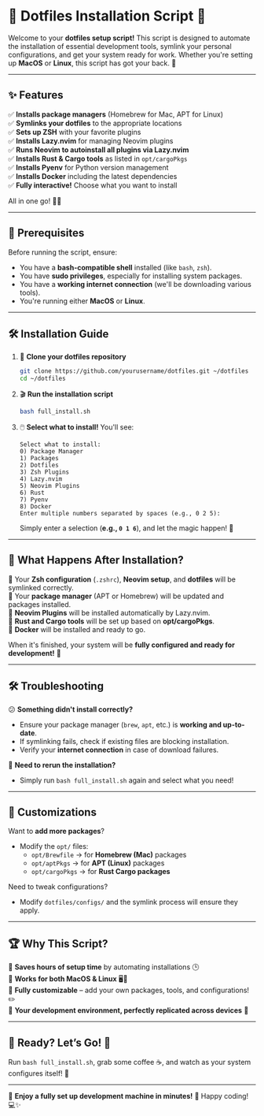 # 🚀 Dotfiles Installation Script 🎉  

Welcome to your **dotfiles setup script!** This script is designed to automate the installation of essential development tools, symlink your personal configurations, and get your system ready for work. Whether you're setting up **MacOS** or **Linux**, this script has got your back. 💪  

---

## ✨ Features  

✅ **Installs package managers** (Homebrew for Mac, APT for Linux)  
✅ **Symlinks your dotfiles** to the appropriate locations  
✅ **Sets up ZSH** with your favorite plugins  
✅ **Installs Lazy.nvim** for managing Neovim plugins  
✅ **Runs Neovim to autoinstall all plugins via Lazy.nvim**  
✅ **Installs Rust & Cargo tools** as listed in `opt/cargoPkgs`  
✅ **Installs Pyenv** for Python version management  
✅ **Installs Docker** including the latest dependencies  
✅ **Fully interactive!** Choose what you want to install  

All in one go! 🏃💨  

---

## 🚦 Prerequisites  

Before running the script, ensure:  
- You have a **bash-compatible shell** installed (like `bash`, `zsh`).  
- You have **sudo privileges**, especially for installing system packages.  
- You have a **working internet connection** (we'll be downloading various tools).  
- You're running either **MacOS** or **Linux**.  

---

## 🛠 Installation Guide  

1. 🔽 **Clone your dotfiles repository**  
   ```bash
   git clone https://github.com/yourusername/dotfiles.git ~/dotfiles
   cd ~/dotfiles
   ```

2. 🎬 **Run the installation script**  
   ```bash
   bash full_install.sh
   ```

3. 🖱️ **Select what to install!** You'll see:  
   ```
   Select what to install:
   0) Package Manager
   1) Packages
   2) Dotfiles
   3) Zsh Plugins
   4) Lazy.nvim
   5) Neovim Plugins
   6) Rust
   7) Pyenv
   8) Docker
   Enter multiple numbers separated by spaces (e.g., 0 2 5):
   ```
   Simply enter a selection (**e.g., `0 1 6`**), and let the magic happen! 🎩  

---

## 🎉 What Happens After Installation?  

🔹 Your **Zsh configuration** (`.zshrc`), **Neovim setup**, and **dotfiles** will be symlinked correctly.  
🔹 Your **package manager** (APT or Homebrew) will be updated and packages installed.  
🔹 **Neovim Plugins** will be installed automatically by Lazy.nvim.  
🔹 **Rust and Cargo tools** will be set up based on **opt/cargoPkgs**.  
🔹 **Docker** will be installed and ready to go.  

When it's finished, your system will be **fully configured and ready for development!** 🚀  

---

## 🛠 Troubleshooting  

😕 **Something didn't install correctly?**  
- Ensure your package manager (`brew`, `apt`, etc.) is **working and up-to-date**.  
- If symlinking fails, check if existing files are blocking installation.  
- Verify your **internet connection** in case of download failures.  

🤖 **Need to rerun the installation?**  
- Simply run `bash full_install.sh` again and select what you need!  

---

## 📌 Customizations  

Want to **add more packages**?  
- Modify the `opt/` files:  
  - `opt/Brewfile` → for **Homebrew (Mac)** packages  
  - `opt/aptPkgs` → for **APT (Linux)** packages  
  - `opt/cargoPkgs` → for **Rust Cargo packages**  

Need to tweak configurations?  
- Modify `dotfiles/configs/` and the symlink process will ensure they apply.  

---

## 🏆 Why This Script?  

🔹 **Saves hours of setup time** by automating installations 🕒  
🔹 **Works for both MacOS & Linux** 🖥️🐧  
🔹 **Fully customizable** – add your own packages, tools, and configurations! ✏️  
🔹 **Your development environment, perfectly replicated across devices** 💾  

---

## 💪 Ready? Let’s Go! 🚀  

Run `bash full_install.sh`, grab some coffee ☕, and watch as your system configures itself! 🎉  

---

🎯 **Enjoy a fully set up development machine in minutes!** 🚀 Happy coding! 💻✨  
